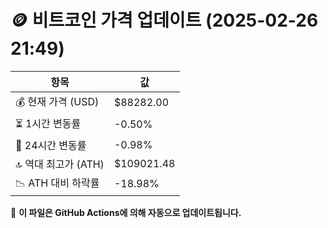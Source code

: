 # 🪙 비트코인 가격 업데이트 (2025-02-26 21:49)

| 항목                | 값 |
|--------------------|----------------|
| 💰 현재 가격 (USD) | $88282.00 |
| ⏳ 1시간 변동률    | -0.50% |
| 📆 24시간 변동률   | -0.98% |
| 🔝 역대 최고가 (ATH) | $109021.48 |
| 📉 ATH 대비 하락률 | -18.98% |

🔄 **이 파일은 GitHub Actions에 의해 자동으로 업데이트됩니다.**
